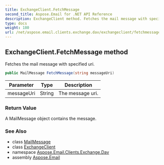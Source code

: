 ```yaml
---
title: ExchangeClient.FetchMessage
second_title: Aspose.Email for .NET API Reference
description: ExchangeClient method. Fetches the mail message with specified uri
type: docs
weight: 180
url: /net/aspose.email.clients.exchange.dav/exchangeclient/fetchmessage/
---
```

## ExchangeClient.FetchMessage method

Fetches the mail message with specified uri.

```csharp
public MailMessage FetchMessage(string messageUri)
```

| Parameter | Type | Description |
| --- | --- | --- |
| messageUri | String | The message uri. |

### Return Value

A MailMessage object contains the message.

### See Also

* class [MailMessage](../../../aspose.email/mailmessage/)
* class [ExchangeClient](../)
* namespace [Aspose.Email.Clients.Exchange.Dav](../../exchangeclient/)
* assembly [Aspose.Email](../../../)


